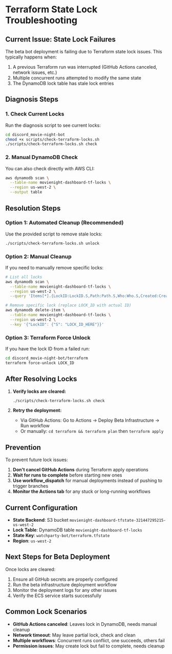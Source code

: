 # Terraform State Lock Troubleshooting

## Current Issue: State Lock Failures

The beta bot deployment is failing due to Terraform state lock issues. This typically happens when:

1. A previous Terraform run was interrupted (GitHub Actions canceled, network issues, etc.)
2. Multiple concurrent runs attempted to modify the same state
3. The DynamoDB lock table has stale lock entries

## Diagnosis Steps

### 1. Check Current Locks

Run the diagnosis script to see current locks:

```bash
cd discord_movie-night-bot
chmod +x scripts/check-terraform-locks.sh
./scripts/check-terraform-locks.sh check
```

### 2. Manual DynamoDB Check

You can also check directly with AWS CLI:

```bash
aws dynamodb scan \
  --table-name movienight-dashboard-tf-locks \
  --region us-west-2 \
  --output table
```

## Resolution Steps

### Option 1: Automated Cleanup (Recommended)

Use the provided script to remove stale locks:

```bash
./scripts/check-terraform-locks.sh unlock
```

### Option 2: Manual Cleanup

If you need to manually remove specific locks:

```bash
# List all locks
aws dynamodb scan \
  --table-name movienight-dashboard-tf-locks \
  --region us-west-2 \
  --query 'Items[*].{LockID:LockID.S,Path:Path.S,Who:Who.S,Created:Created.S}'

# Remove specific lock (replace LOCK_ID with actual ID)
aws dynamodb delete-item \
  --table-name movienight-dashboard-tf-locks \
  --region us-west-2 \
  --key '{"LockID": {"S": "LOCK_ID_HERE"}}'
```

### Option 3: Terraform Force Unlock

If you have the lock ID from a failed run:

```bash
cd discord_movie-night-bot/terraform
terraform force-unlock LOCK_ID
```

## After Resolving Locks

1. **Verify locks are cleared:**

   ```bash
   ./scripts/check-terraform-locks.sh check
   ```

2. **Retry the deployment:**
   - Via GitHub Actions: Go to Actions → Deploy Beta Infrastructure → Run workflow
   - Or manually: `cd terraform && terraform plan` then `terraform apply`

## Prevention

To prevent future lock issues:

1. **Don't cancel GitHub Actions** during Terraform apply operations
2. **Wait for runs to complete** before starting new ones
3. **Use workflow_dispatch** for manual deployments instead of pushing to trigger branches
4. **Monitor the Actions tab** for any stuck or long-running workflows

## Current Configuration

- **State Backend**: S3 bucket `movienight-dashboard-tfstate-321447295215-us-west-2`
- **Lock Table**: DynamoDB table `movienight-dashboard-tf-locks`
- **State Key**: `watchparty-bot/terraform.tfstate`
- **Region**: `us-west-2`

## Next Steps for Beta Deployment

Once locks are cleared:

1. Ensure all GitHub secrets are properly configured
2. Run the beta infrastructure deployment workflow
3. Monitor the deployment logs for any other issues
4. Verify the ECS service starts successfully

## Common Lock Scenarios

- **GitHub Actions canceled**: Leaves lock in DynamoDB, needs manual cleanup
- **Network timeout**: May leave partial lock, check and clean
- **Multiple workflows**: Concurrent runs conflict, one succeeds, others fail
- **Permission issues**: May create lock but fail to complete, needs cleanup
